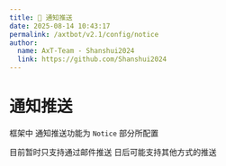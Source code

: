 ```yaml
---
title: 📨 通知推送
date: 2025-08-14 10:43:17
permalink: /axtbot/v2.1/config/notice
author:
  name: AxT-Team - Shanshui2024
  link: https://github.com/Shanshui2024
---
```

# 通知推送
框架中 通知推送功能为 `Notice` 部分所配置

目前暂时只支持通过邮件推送 日后可能支持其他方式的推送

